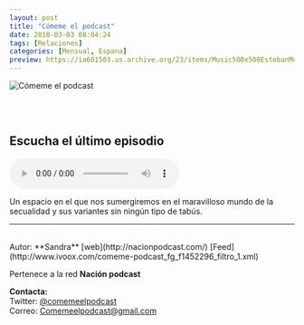 ```yaml
---
layout: post
title: "Cómeme el podcast"
date: 2018-03-03 08:04:24
tags: [Relaciones]
categories: [Mensual, Espana]
preview: https://ia601503.us.archive.org/23/items/Music500x500EstebanMontoya/300-ComemeElPodcast.jpg
---
```


![Cómeme el podcast](https://ia601503.us.archive.org/23/items/Music500x500EstebanMontoya/500-ComemeElPodcast.jpg)

<br/>
<br/>

## Escucha el último episodio

<!--reproductor-feed=http://www.ivoox.com/comeme-podcast_fg_f1452296_filtro_1.xml-->
<!--reproductor-start-->
<audio id="audio" preload="auto" controls="" src="http://www.ivoox.com/06-sexo-lugares-publicos_mf_24128945_feed_1.mp3"></audio>
<!--reproductor-end-->

Un espacio en el que nos sumergiremos en el maravilloso mundo de la secualidad y sus variantes sin ningún tipo de tabús.  

_ _ _
<br>
Autor: **Sandra** 
[web](http://nacionpodcast.com/)  
[Feed](http://www.ivoox.com/comeme-podcast_fg_f1452296_filtro_1.xml)  

Pertenece a la red **Nación podcast**  


**Contacta:**  
Twitter: [@comemeelpodcast](https://twitter.com/comemeelpodcast)  
Correo: [Comemeelpodcast@gmail.com](mailto:Comemeelpodcast@gmail.com)  

